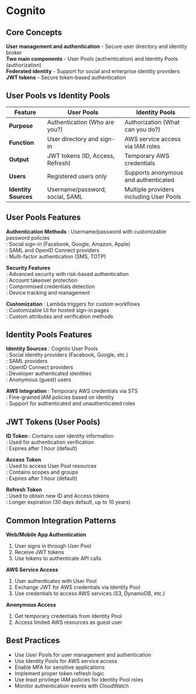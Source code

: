 # Cognito

## Core Concepts
**User management and authentication** - Secure user directory and identity broker  
**Two main components** - User Pools (authentication) and Identity Pools (authorization)  
**Federated identity** - Support for social and enterprise identity providers  
**JWT tokens** - Secure token-based authentication

## User Pools vs Identity Pools

| Feature | User Pools | Identity Pools |
|---------|-----------|----------------|
| **Purpose** | Authentication (Who are you?) | Authorization (What can you do?) |
| **Function** | User directory and sign-in | AWS service access via IAM roles |
| **Output** | JWT tokens (ID, Access, Refresh) | Temporary AWS credentials |
| **Users** | Registered users only | Supports anonymous and authenticated |
| **Identity Sources** | Username/password, social, SAML | Multiple providers including User Pools |

## User Pools Features

**Authentication Methods**
: Username/password with customizable password policies  
: Social sign-in (Facebook, Google, Amazon, Apple)  
: SAML and OpenID Connect providers  
: Multi-factor authentication (SMS, TOTP)

**Security Features**  
: Advanced security with risk-based authentication  
: Account takeover protection  
: Compromised credentials detection  
: Device tracking and management

**Customization**
: Lambda triggers for custom workflows  
: Customizable UI for hosted sign-in pages  
: Custom attributes and verification methods

## Identity Pools Features

**Identity Sources**
: Cognito User Pools  
: Social identity providers (Facebook, Google, etc.)  
: SAML providers  
: OpenID Connect providers  
: Developer authenticated identities  
: Anonymous (guest) users

**AWS Integration**
: Temporary AWS credentials via STS  
: Fine-grained IAM policies based on identity  
: Support for authenticated and unauthenticated roles

## JWT Tokens (User Pools)

**ID Token**
: Contains user identity information  
: Used for authentication verification  
: Expires after 1 hour (default)

**Access Token**  
: Used to access User Pool resources  
: Contains scopes and groups  
: Expires after 1 hour (default)

**Refresh Token**  
: Used to obtain new ID and Access tokens  
: Longer expiration (30 days default, up to 10 years)

## Common Integration Patterns

**Web/Mobile App Authentication**
1. User signs in through User Pool
2. Receive JWT tokens
3. Use tokens to authenticate API calls

**AWS Service Access**  
1. User authenticates with User Pool
2. Exchange JWT for AWS credentials via Identity Pool
3. Use credentials to access AWS services (S3, DynamoDB, etc.)

**Anonymous Access**
1. Get temporary credentials from Identity Pool
2. Access limited AWS resources as guest user

## Best Practices
- Use User Pools for user management and authentication
- Use Identity Pools for AWS service access
- Enable MFA for sensitive applications
- Implement proper token refresh logic
- Use least privilege IAM policies for Identity Pool roles
- Monitor authentication events with CloudWatch